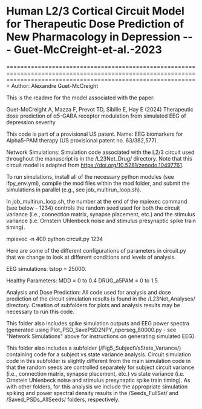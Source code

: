 # Human L2/3 Cortical Circuit Model for Therapeutic Dose Prediction of New Pharmacology in Depression --- Guet-McCreight-et-al.-2023
===================================================================================================================================================================
Author: Alexandre Guet-McCreight

This is the readme for the model associated with the paper:

Guet-McCreight A, Mazza F, Prevot TD, Sibille E, Hay E (2024) Therapeutic dose prediction of α5-GABA receptor modulation from simulated EEG of depression severity

This code is part of a provisional US patent. Name: EEG biomarkers for Alpha5-PAM therapy (US provisional patent no. 63/382,577).

Network Simulations:
Simulation code associated with the L2/3 circuit used throughout the manuscript is in the /L23Net_Drug/ directory. Note that this circuit model is adapted from https://doi.org/10.5281/zenodo.10497761.

To run simulations, install all of the necessary python modules (see lfpy_env.yml), compile the mod files within the mod folder, and submit the simulations in parallel (e.g., see job_multirun_loop.sh). 

In job_multirun_loop.sh, the number at the end of the mpiexec command (see below - 1234) controls the random seed used for both the circuit variance (i.e., connection matrix, synapse placement, etc.) and the stimulus variance (i.e. Ornstein Uhlenbeck noise and stimulus presynaptic spike train timing).

mpiexec -n 400 python circuit.py 1234

Here are some of the different configurations of parameters in circuit.py that we change to look at different conditions and levels of analysis.

EEG simulations: 
tstop = 25000.

Healthy Parameters:
MDD = 0 to 0.4
DRUG_a5PAM = 0 to 1.5

Analysis and Dose Prediction:
All code used for analysis and dose prediction of the circuit simulation results is found in the /L23Net_Analyses/ directory. Creation of subfolders for plots and analysis results may be necessary to run this code.

This folder also includes spike simulation outputs and EEG power spectra (generated using Plot_PSD_SavePSD2NPY_nperseg_80000.py - see "Network Simulations" above for instructions on generating simulated EEG).

This folder also includes a subfolder (/Fig5_SubjectVsState_Variance/) containing code for a subject vs state variance analysis. Circuit simulation code in this subfolder is slightly different from the main simulation code in that the random seeds are controlled separately for subject circuit variance (i.e., connection matrix, synapse placement, etc.) vs state variance (i.e. Ornstein Uhlenbeck noise and stimulus presynaptic spike train timing). As with other folders, for this analysis we include the appropriate simulation spiking and power spectral density results in the /Seeds_FullSet/ and /Saved_PSDs_AllSeeds/ folders, respectively.
